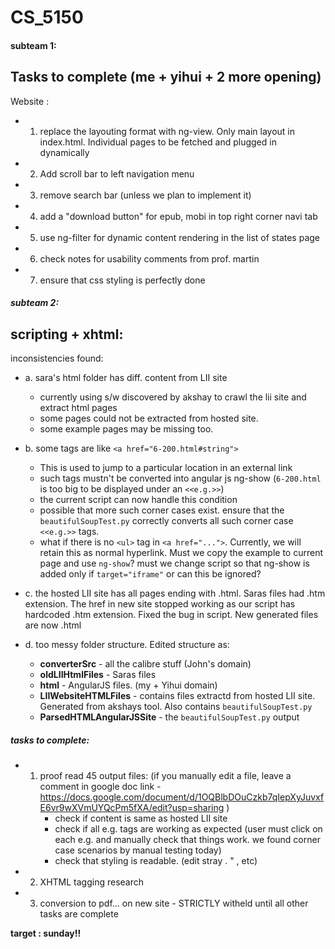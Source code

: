 # CS_5150
#### subteam 1:
Tasks to complete (me + yihui + 2 more opening)
-----------------
Website :
- 1. replace the layouting format with ng-view. Only main layout in index.html. Individual pages to be fetched and plugged in dynamically
- 2. Add scroll bar to left navigation menu
- 3. remove search bar (unless we plan to implement it)
- 4. add a "download button" for epub, mobi in top right corner navi tab
- 5. use ng-filter for dynamic content rendering in the list of states page
- 6. check notes for usability comments from prof. martin
- 7. ensure that css styling is perfectly done

##### subteam 2:
scripting + xhtml:
------------------
inconsistencies found:

* a. sara's html folder has diff. content from LII site
   - currently using s/w discovered by akshay to crawl the lii site and extract html pages
   - some pages could not be extracted from hosted site.
   - some example pages may be missing too.
* b. some tags are like `<a href="6-200.html#string">`
   - This is used to jump to a particular location in an external link
   - such tags mustn't be converted into angular js ng-show (`6-200.html` is too big to be displayed under an `<<e.g.>>`)
   - the current script can now handle this condition
   - possible that more such corner cases exist. ensure that the `beautifulSoupTest.py` correctly converts all such corner case `<<e.g.>>` tags.
   - what if there is no `<ul>` tag in `<a href="...">`. Currently, we will retain this as normal hyperlink. Must we copy the example to current page and use `ng-show`? must we change script so that ng-show is added only if `target="iframe"` or can this be ignored?

* c. the hosted LII site has all pages ending with .html. Saras files had .htm extension. The href in new site stopped working as our script has hardcoded .htm extension. Fixed the bug in script. New generated files are now .html

* d. too messy folder structure. Edited structure as:
   - **converterSrc** - all the calibre stuff (John's domain)
   - **oldLIIHtmlFiles** - Saras files
   - **html** - AngularJS files. (my + Yihui domain)
   - **LIIWebsiteHTMLFiles** - contains files extractd from hosted LII site. Generated from akshays tool. Also contains `beautifulSoupTest.py`
   - **ParsedHTMLAngularJSSite** - the `beautifulSoupTest.py` output

##### tasks to complete:
- 1. proof read
   45 output files: 
    (if you manually edit a file, leave a comment in google doc link - 
    https://docs.google.com/document/d/1OQBlbDOuCzkb7qIepXyJuvxfE6vr9wXVmUYQcPm5fXA/edit?usp=sharing
    )
     - check if content is same as hosted LII site
     - check if all e.g. tags are working as expected (user must click on each e.g. and manually check that things work. we found corner case scenarios by manual testing today)
     - check that styling is readable. (edit stray . " , etc)

- 2. XHTML tagging research

- 3. conversion to pdf... on new site - STRICTLY witheld until all other tasks are complete

**target : sunday!!**
